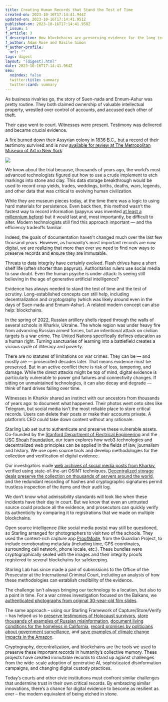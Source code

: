 ```yaml
---
title: Creating Human Records that Stand the Test of Time
created-on: 2023-10-16T17:14:41.944Z
updated-on: 2023-10-16T17:14:41.951Z
published-on: 2023-10-16T17:14:41.958Z
f_issue: 1
f_article: 3
f_description: How blockchains are preserving evidence for the long term
f_author: Adam Rose and Basile Simon
f_author-profile:
  url: ""
tags: digest
layout: "[digest].html"
date: 2023-10-16T17:14:41.964Z
seo:
  noindex: false
  twitter:title: summary
  twitter:card: summary
---
```

As business rivalries go, the story of Suen-nada and Ennum-Ashur was pretty routine. They both claimed ownership of valuable intellectual property, wrestled over control of accounts, and accused each other of theft.

Their case went to court. Witnesses were present. Testimony was delivered and became crucial evidence.

A fire burned down their Assyrian colony in 1836 B.C., but a record of their testimony survived and is now [available for review at The Metropolitan Museum of Art in New York](https://www.metmuseum.org/art/collection/search/325846).

![](/assets/images/main-image.jpeg)



We know about the trial because, thousands of years ago, the world’s most advanced technologists figured out how to use a crude implement to etch markings into stone and clay. This data storage breakthrough would be used to record crop yields, trades, weddings, births, deaths, wars, legends, and other data that was critical to evolving human civilization. 

While they are museum pieces today, at the time there was a logic to using hard materials for persistence. Even back then, this method wasn’t the fastest way to record information (papyrus was invented [at least a millennium before](https://www.metmuseum.org/toah/hd/pyma/hd_pyma.htm#:~:text=Excavators%20of%20a%20tomb%20at,around%20the%20eighth%20century%20A.D.)) but it would last and, most importantly, be difficult to alter. Modern technologists still find this approach important — and the efficiency tradeoffs familiar.

Indeed, the goals of documentation haven’t changed much over the last few thousand years. However, as humanity’s most important records are now digital, we are realizing that more than ever we need to find new ways to preserve records and ensure they are immutable. 

Threats to data integrity have certainly evolved. Flash drives have a short shelf life (often shorter than papyrus). Authoritarian rulers use social media to sow doubt. Even the human psyche is under attack: Is seeing still believing in the age of generative artificial intelligence?

Evidence has always needed to stand the test of time and the test of scrutiny. Long-established concepts can still help, including decentralization and cryptography (which was likely around even in the days of Suen-nada and Ennum-Ashur). A related modern concept can also help: blockchains.

In the spring of 2022, Russian artillery shells ripped through the walls of several schools in Kharkiv, Ukraine. The whole region was under heavy fire from advancing Russian armed forces, but an intentional attack on civilian targets is a war crime. The United Nations specifically defines education as a human right. Turning sanctuaries of learning into a battlefield creates a vicious cycle of illiteracy and poverty.

There are no statutes of limitations on war crimes. They can be — and mostly are — prosecuted decades later. That means evidence must be preserved. But in an active conflict there is risk of loss, tampering, and damage. While the direct attacks might be top of mind, digital evidence is particularly vulnerable to power grid failures and connectivity changes. If sitting on unmaintained technologies, it can also decay and degrade — think of hard drives failing over time.

Witnesses in Kharkiv shared an instinct with our ancestors from thousands of years ago: to document what happened. Their photos went onto sites like Telegram, but social media isn’t the most reliable place to store critical records. Users can delete their posts or make their accounts private. A platform’s CEO could take down content without any rationale.

Starling Lab set out to authenticate and preserve these vulnerable assets. Co-founded by the [Stanford Department of Electrical Engineering](https://ee.stanford.edu/) and the [USC Shoah Foundation](https://sfi.usc.edu/), our team explores how web3 technologies and decentralized web principles can be applied in the fields of law, journalism and history. We use open source tools and develop methodologies for the collection and verification of digital evidence.

Our investigators made [web archives of social media posts from Kharkiv](https://www.cnn.com/2022/06/10/tech/ukraine-war-crimes-blockchain/index.html), verified using state-of-the-art OSINT techniques. [Decentralized storage deals preserve the collection on thousands of servers around the world](https://sfi.usc.edu/news/2022/06/33571-starling-lab-and-hala-systems-file-cryptographic-submission-evidence-war-crimes), and the redundant recording of hashes and cryptographic signatures permit trustless inspection of the items and their audit log.

We don’t know what admissibility standards will look like when these incidents have their day in court. But we know that even an untrusted source could produce all the evidence, and prosecutors can quickly verify its authenticity by comparing it to registrations that we made on multiple blockchains.

Open source intelligence (like social media posts) may still be questioned, so Starling arranged for photographers to visit two of the schools. They used the context-rich capture app [ProofMode](https://proofmode.org/), from the Guardian Project, to include corroborating metadata (including time, GPS coordinates, surrounding cell network, phone locale, etc.). These bundles were cryptographically sealed with the images and their integrity proofs registered to several blockchains for safekeeping.

Starling Lab has since made a pair of submissions to the Office of the Prosecutor at the International Criminal Court, including an analysis of how these methodologies can establish credibility of the evidence.

The challenge isn’t always bringing our technology to a location, but also to a point in time. For a war crimes investigation focused on the Balkans, we [authenticated photographs from original 30-year-old film slides](https://investigation.rollingstone.com/dj-photo-war-crimes-bosnia/).

The same approach – using our Starling Framework of Capture/Store/Verify – has helped us to [preserve testimonies of Holocaust survivors](<preserve testimonies of Holocaust survivors>), [store thousands of examples of Russian misinformation](https://www.atlanticcouncil.org/in-depth-research-reports/report/narrative-warfare/), [document living conditions for the homeless in California](https://localnewsmatters.org/starling-lab-project-documenting-stocktons-homeless/), [record promises by politicians about government surveillance](https://apnews.com/article/technology-police-government-surveillance-covid-19-3f3f348d176bc7152a8cb2dbab2e4cc4), and [save examples of climate change impacts in the Amazon](https://insideclimatenews.org/news/30092022/brazil-pantanal-wetland-wildfire-propoganda-bolsonaro/).

Cryptography, decentralization, and blockchains are the tools we used to preserve these important records in humanity’s collective memory. These projects have created immutable records to stand up against challenges from the wide-scale adoption of generative AI, sophisticated disinformation campaigns, and changing digital custody practices.

Today’s courts and other civic institutions must confront similar challenges that undermine trust in their own critical records. By embracing similar innovations, there’s a chance for digital evidence to become as resilient as ever – the modern equivalent of being etched in stone.